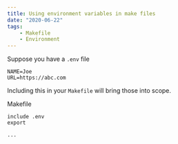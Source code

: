 ```yaml
---
title: Using environment variables in make files
date: "2020-06-22"
tags:
    - Makefile
    - Environment
---
```


Suppose you have a `.env` file
```
NAME=Joe
URL=https://abc.com
```

Including this in your `Makefile` will bring those into scope.

Makefile
```
include .env
export

...
```

